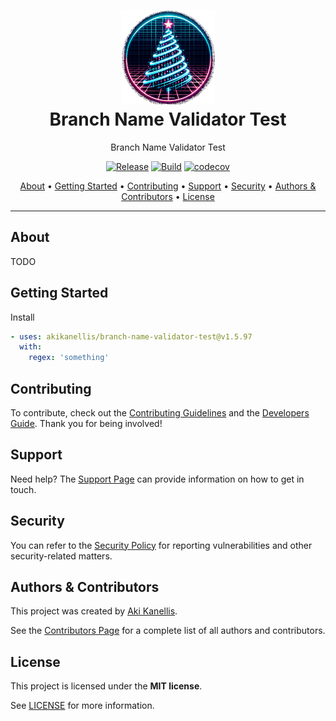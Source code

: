 <!-- markdownlint-disable MD041 -->

<div align="center">
<h1>
    <img src=docs/images/logo.png alt="Logo"><br>
    Branch Name Validator Test
</h1>

Branch Name Validator Test

[![Release](https://img.shields.io/github/v/release/akikanellis/branch-name-validator-test?style=flat-square)](https://github.com/akikanellis/branch-name-validator-test/releases)
[![Build](https://img.shields.io/github/actions/workflow/status/akikanellis/branch-name-validator-test/build-main.yml?style=flat-square)](https://github.com/akikanellis/branch-name-validator-test/actions/workflows/build-main.yml)
[![codecov](https://codecov.io/gh/akikanellis/branch-name-validator-test/branch/main/graph/badge.svg)](https://codecov.io/gh/akikanellis/branch-name-validator-test)

[About](#about)
•
[Getting Started](#getting-started)
•
[Contributing](#contributing)
•
[Support](#support)
•
[Security](#security)
•
[Authors & Contributors](#authors--contributors)
•
[License](#license)

</div>

---

## About

TODO

## Getting Started

Install

```yaml
- uses: akikanellis/branch-name-validator-test@v1.5.97
  with:
    regex: 'something'
```

## Contributing

To contribute, check out the [Contributing Guidelines](docs/CONTRIBUTING.md) and
the [Developers Guide](docs/DEVELOPERS_GUIDE.md). Thank you for being involved!

## Support

Need help? The [Support Page](docs/SUPPORT.md) can provide information on how to
get in touch.

## Security

You can refer to the [Security Policy](docs/SECURITY.md) for reporting
vulnerabilities and other security-related matters.

## Authors & Contributors

This project was created by [Aki Kanellis](https://github.com/akikanellis).

See
the [Contributors Page](https://github.com/akikanellis/branch-name-validator-test/contributors)
for a complete list of all authors and contributors.

## License

This project is licensed under the **MIT license**.

See [LICENSE](LICENSE.txt) for more information.

